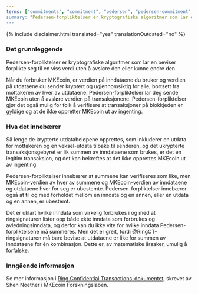 ```yaml
---
terms: ["commitments", "commitment", "pedersen", "pedersen-commitment", "pedersen-commitments", forpliktelse", "forpliktelser", "pedersen-forpliktelse", "pedersen-forpliktelser"]
summary: "Pedersen-forpliktelser er kryptografiske algoritmer som lar en beviser forplikte seg til en viss verdi uten å avsløre den eller kunne endre den"
---
```


{% include disclaimer.html translated="yes" translationOutdated="no" %}
### Det grunnleggende

Pedersen-forpliktelser er kryptografiske algoritmer som lar en beviser forplikte seg til en viss verdi uten å avsløre den eller kunne endre den.

Når du forbruker MKEcoin, er verdien på inndataene du bruker og verdien på utdataene du sender kryptert og ugjennomsiktig for alle, bortsett fra mottakeren av hver av utdataene. Pedersen-forpliktelser lar deg sende MKEcoin uten å avsløre verdien på transaksjonene. Pedersen-forpliktelser gjør det også mulig for folk å verifisere at transaksjoner på blokkjeden er gyldige og at de ikke oppretter MKEcoin ut av ingenting.

### Hva det innebærer

Så lenge de krypterte utdatabeløpene opprettes, som inkluderer en utdata for mottakeren og en veksel-utdata tilbake til senderen, og det ukrypterte transaksjonsgebyret er lik summen av inndataene som brukes, er det en legitim transaksjon, og det kan bekreftes at det ikke opprettes MKEcoin ut av ingenting.

Pedersen-forpliktelser innebærer at summene kan verifiseres som like, men MKEcoin-verdien av hver av summene og MKEcoin-verdien av inndataene og utdataene hver for seg er ubestemte. Pedersen-forpliktelser innebærer også at til og med forholdet mellom én inndata og en annen, eller én utdata og en annen, er ubestemt.

Det er uklart hvilke inndata som virkelig forbrukes i og med at ringsignaturen lister opp både ekte inndata som forbrukes og avledningsinndata, og derfor kan du ikke vite for hvilke inndata Pedersen-forpliktelsene må summeres. Men det er greit, fordi @RingCT-ringsignaturen må bare bevise at utdataene er like for summen av inndataene for én kombinasjon. Dette er, av matematiske årsaker, umulig å forfalske.

### Inngående informasjon

Se mer informasjon i [Ring Confidential Transactions-dokumentet](https://eprint.iacr.org/2015/1098.pdf), skrevet av Shen Noether i MKEcoin Forskningslaben.
